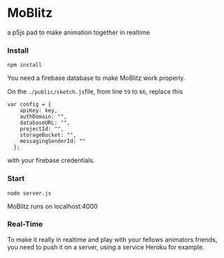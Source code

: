 # MoBlitz
a p5js pad to make animation together in realtime

### Install
`npm install`

You need a firebase database to make MoBlitz work properly.

On the `./public/sketch.js`file, from line `59` to `66`,
replace this
```
var config = {
    apiKey: key,
    authDomain: "",
    databaseURL: "",
    projectId: "",
    storageBucket: "",
    messagingSenderId: ""
  };
```
with your firebase credentials.

### Start

`node server.js`

MoBlitz runs on localhost:4000



### Real-Time

To make it really in realtime and play with your fellows animators friends, you need to push it on a server, using a service Heroku for example.
